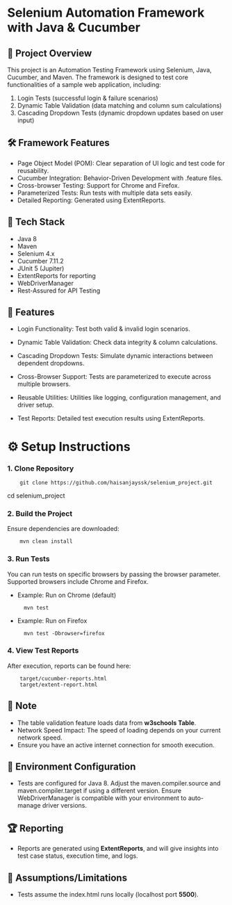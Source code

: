 # Selenium Automation Framework with Java & Cucumber

## 🚀 Project Overview


This project is an Automation Testing Framework using Selenium, Java, Cucumber, and Maven. The framework is designed to test core functionalities of a sample web application, including:
1. Login Tests (successful login & failure scenarios)
2. Dynamic Table Validation (data matching and column sum calculations)
3. Cascading Dropdown Tests (dynamic dropdown updates based on user input)

## **🛠️ Framework Features**

- Page Object Model (POM): Clear separation of UI logic and test code for reusability.
- Cucumber Integration: Behavior-Driven Development with .feature files.
- Cross-browser Testing: Support for Chrome and Firefox.
- Parameterized Tests: Run tests with multiple data sets easily.
- Detailed Reporting: Generated using ExtentReports.

## **🔧 Tech Stack**

- Java 8
- Maven
- Selenium 4.x
- Cucumber 7.11.2
- JUnit 5 (Jupiter)
- ExtentReports for reporting
- WebDriverManager
- Rest-Assured for API Testing

## 📂 Features

- Login Functionality:
Test both valid & invalid login scenarios.

- Dynamic Table Validation:
Check data integrity & column calculations.

- Cascading Dropdown Tests:
Simulate dynamic interactions between dependent dropdowns.

- Cross-Browser Support:
Tests are parameterized to execute across multiple browsers.

- Reusable Utilities:
Utilities like logging, configuration management, and driver setup.

- Test Reports:
Detailed test execution results using ExtentReports.

# ⚙️ Setup Instructions
### 1. Clone Repository
        git clone https://github.com/haisanjayssk/selenium_project.git
cd selenium_project

### 2. Build the Project
Ensure dependencies are downloaded:

        mvn clean install

### 3. Run Tests
You can run tests on specific browsers by passing the browser parameter. Supported browsers include Chrome and Firefox.

- Example: Run on Chrome (default)

        mvn test
  
- Example: Run on Firefox

        mvn test -Dbrowser=firefox
  

### 4. View Test Reports
After execution, reports can be found here:

        target/cucumber-reports.html
        target/extent-report.html
## 📌 Note
- The table validation feature loads data from **w3schools Table**.
- Network Speed Impact: The speed of loading depends on your current network speed.
- Ensure you have an active internet connection for smooth execution.

## 🤖 Environment Configuration

- Tests are configured for Java 8. Adjust the maven.compiler.source and maven.compiler.target if using a different version.
Ensure WebDriverManager is compatible with your environment to auto-manage driver versions.

## 🏆 Reporting
- Reports are generated using **ExtentReports**, and will give insights into test case status, execution time, and logs.

## 📜 Assumptions/Limitations
- Tests assume the index.html runs locally (localhost port **5500**).

